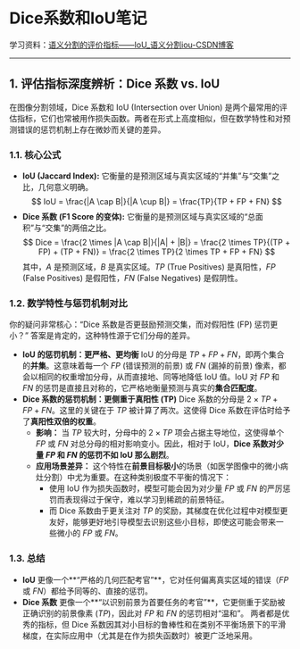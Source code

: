 #  Dice系数和IoU笔记

学习资料：[语义分割的评价指标——IoU_语义分割iou-CSDN博客](https://blog.csdn.net/lingzhou33/article/details/87901365)

------

## 1. 评估指标深度辨析：Dice 系数 vs. IoU

在图像分割领域，Dice 系数和 IoU (Intersection over Union) 是两个最常用的评估指标，它们也常被用作损失函数。两者在形式上高度相似，但在数学特性和对预测错误的惩罚机制上存在微妙而关键的差异。

### 1.1. 核心公式

*   **IoU (Jaccard Index):** 它衡量的是预测区域与真实区域的“并集”与“交集”之比，几何意义明确。
    $$
    IoU = \frac{|A \cap B|}{|A \cup B|} = \frac{TP}{TP + FP + FN}
    $$
*   **Dice 系数 (F1 Score 的变体):** 它衡量的是预测区域与真实区域的“总面积”与“交集”的两倍之比。
    $$
    Dice = \frac{2 \times |A \cap B|}{|A| + |B|} = \frac{2 \times TP}{(TP + FP) + (TP + FN)} = \frac{2 \times TP}{2 \times TP + FP + FN}
    $$
    其中，$A$ 是预测区域，$B$ 是真实区域。$TP$ (True Positives) 是真阳性，$FP$ (False Positives) 是假阳性，$FN$ (False Negatives) 是假阴性。

### 1.2. 数学特性与惩罚机制对比

你的疑问非常核心：“Dice 系数是否更鼓励预测交集，而对假阳性 (FP) 惩罚更小？” 答案是肯定的，这种特性源于它们分母的差异。

*   **IoU 的惩罚机制：更严格、更均衡**
    IoU 的分母是 $TP + FP + FN$，即两个集合的**并集**。这意味着每一个 $FP$ (错误预测的前景) 或 $FN$ (漏掉的前景) 像素，都会以相同的权重增加分母，从而直接地、同等地降低 IoU 值。IoU 对 $FP$ 和 $FN$ 的惩罚是直接且对称的，它严格地衡量预测与真实的**集合匹配度**。
*   **Dice 系数的惩罚机制：更侧重于真阳性 (TP)**
    Dice 系数的分母是 $2 \times TP + FP + FN$。这里的关键在于 $TP$ 被计算了两次。这使得 Dice 系数在评估时给予了**真阳性双倍的权重**。
    *   **影响：** 当 $TP$ 较大时，分母中的 $2 \times TP$ 项会占据主导地位，这使得单个 $FP$ 或 $FN$ 对总分母的相对影响变小。因此，相对于 IoU，**Dice 系数对少量 $FP$ 和 $FN$ 的惩罚不如 IoU 那么剧烈**。
    *   **应用场景差异：** 这个特性在**前景目标极小**的场景（如医学图像中的微小病灶分割）中尤为重要。在这种类别极度不平衡的情况下：
        *   使用 IoU 作为损失函数时，模型可能会因为对少量 $FP$ 或 $FN$ 的严厉惩罚而表现得过于保守，难以学习到稀疏的前景特征。
        *   而 Dice 系数由于更关注对 $TP$ 的奖励，其梯度在优化过程中对模型更友好，能够更好地引导模型去识别这些小目标，即使这可能会带来一些微小的 $FP$ 或 $FN$。

### 1.3. 总结

*   **IoU** 更像一个**“严格的几何匹配考官”**，它对任何偏离真实区域的错误（$FP$ 或 $FN$）都给予同等的、直接的惩罚。
*   **Dice 系数** 更像一个**“以识别前景为首要任务的考官”**，它更侧重于奖励被正确识别的前景像素 ($TP$)，因此对 $FP$ 和 $FN$ 的惩罚相对“温和”。
两者都是优秀的指标，但 Dice 系数因其对小目标的鲁棒性和在类别不平衡场景下的平滑梯度，在实际应用中（尤其是在作为损失函数时）被更广泛地采用。
